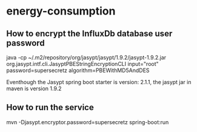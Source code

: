 # energy-consumption




How to encrypt the InfluxDb database user password
----------
java -cp ~/.m2/repository/org/jasypt/jasypt/1.9.2/jasypt-1.9.2.jar  org.jasypt.intf.cli.JasyptPBEStringEncryptionCLI input="root" password=supersecretz algorithm=PBEWithMD5AndDES

Eventhough the Jasypt spring boot starter is version: 2.1.1,
the jasypt jar in maven is version 1.9.2

How to run the service
----------
mvn -Djasypt.encryptor.password=supersecretz spring-boot:run

